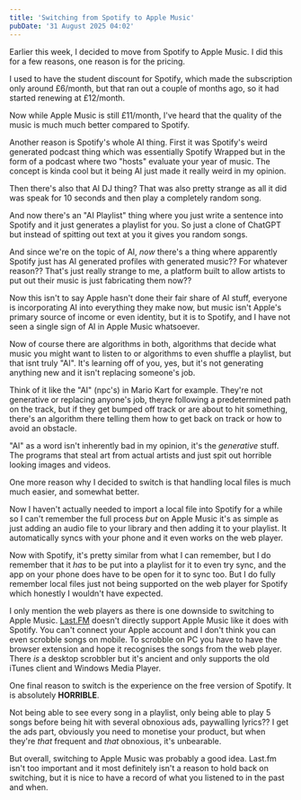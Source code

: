 ```yaml
---
title: 'Switching from Spotify to Apple Music'
pubDate: '31 August 2025 04:02'
---
```


Earlier this week, I decided to move from Spotify to Apple Music.
I did this for a few reasons, one reason is for the pricing.

I used to have the student discount for Spotify, which made the subscription only around £6/month, but that ran out a couple of months ago, so it had started renewing at £12/month.

Now while Apple Music is still £11/month, I've heard that the quality of the music is much much better compared to Spotify.

<div class='gap'></div>

Another reason is Spotify's whole AI thing. First it was Spotify's weird generated podcast thing which was essentially Spotify Wrapped but in the form of a podcast where two "hosts" evaluate your year of music. The concept is kinda cool but it being AI just made it really weird in my opinion.

Then there's also that AI DJ thing? That was also pretty strange as all it did was speak for 10 seconds and then play a completely random song.

<div class='gap'></div>

And now there's an "AI Playlist" thing where you just write a sentence into Spotify and it just generates a playlist for you. So just a clone of ChatGPT but instead of spitting out text at you it gives you random songs.

And since we're on the topic of AI, *now* there's a thing where apparently Spotify just has AI generated profiles with generated music?? For whatever reason?? That's just really strange to me, a platform built to allow artists to put out their music is just fabricating them now??

Now this isn't to say Apple hasn't done their fair share of AI stuff, everyone is incorporating AI into everything they make now, but music isn't Apple's primary source of income or even identity, but it is to Spotify, and I have not seen a single sign of AI in Apple Music whatsoever.

<div class='gap'></div>

Now of course there are algorithms in both, algorithms that decide what music you might want to listen to or algorithms to even shuffle a playlist, but that isnt truly "AI". It's learning off of you, yes, but it's not generating anything new and it isn't replacing someone's job.

Think of it like the "AI" (npc's) in Mario Kart for example. They're not generative or replacing anyone's job, theyre following a predetermined path on the track, but if they get bumped off track or are about to hit something, there's an algorithm there telling them how to get back on track or how to avoid an obstacle.

"AI" as a word isn't inherently bad in my opinion, it's the *generative* stuff. The programs that steal art from actual artists and just spit out horrible looking images and videos.

<div class='gap'></div>
<div class='gap'></div>

One more reason why I decided to switch is that handling local files is much much easier, and somewhat better.

Now I haven't actually needed to import a local file into Spotify for a while so I can't remember the full process *but* on Apple Music it's as simple as just adding an audio file to your library and then adding it to your playlist. It automatically syncs with your phone and it even works on the web player.

Now with Spotify, it's pretty similar from what I can remember, but I do remember that it *has* to be put into a playlist for it to even try sync, and the app on your phone does have to be open for it to sync too. But I do fully remember local files just not being supported on the web player for Spotify which honestly I wouldn't have expected.

I only mention the web players as there is one downside to switching to Apple Music. [Last.FM](https://last.fm) doesn't directly support Apple Music like it does with Spotify. You can't connect your Apple account and I don't think you can even scrobble songs on mobile. To scrobble on PC you have to have the browser extension and hope it recognises the songs from the web player. There *is* a desktop scrobbler but it's ancient and only supports the old iTunes client and Windows Media Player.

<div class='gap'></div>

One final reason to switch is the experience on the free version of Spotify. It is absolutely **HORRIBLE**.

Not being able to see every song in a playlist, only being able to play 5 songs before being hit with several obnoxious ads, paywalling lyrics?? I get the ads part, obviously you need to monetise your product, but when they're *that* frequent and *that* obnoxious, it's unbearable.

<div class='gap'></div>
<div class='gap'></div>

But overall, switching to Apple Music was probably a good idea. Last.fm isn't too important and it most definitely isn't a reason to hold back on switching, but it is nice to have a record of what you listened to in the past and when.